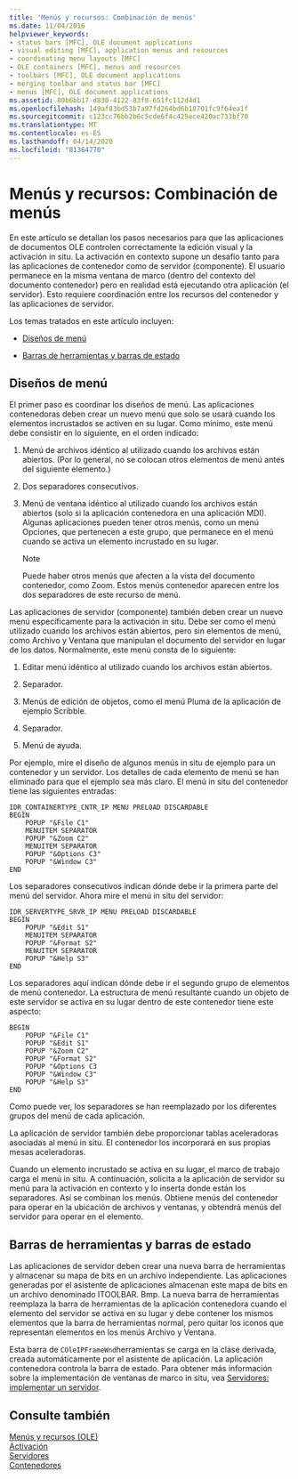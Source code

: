 ```yaml
---
title: 'Menús y recursos: Combinación de menús'
ms.date: 11/04/2016
helpviewer_keywords:
- status bars [MFC], OLE document applications
- visual editing [MFC], application menus and resources
- coordinating menu layouts [MFC]
- OLE containers [MFC], menus and resources
- toolbars [MFC], OLE document applications
- merging toolbar and status bar [MFC]
- menus [MFC], OLE document applications
ms.assetid: 80b6bb17-d830-4122-83f0-651fc112d4d1
ms.openlocfilehash: 149af83bd53b7a97fd264bd6b18701fc9f64ea1f
ms.sourcegitcommit: c123cc76bb2b6c5cde6f4c425ece420ac733bf70
ms.translationtype: MT
ms.contentlocale: es-ES
ms.lasthandoff: 04/14/2020
ms.locfileid: "81364770"
---
```

# <a name="menus-and-resources-menu-merging"></a>Menús y recursos: Combinación de menús

En este artículo se detallan los pasos necesarios para que las aplicaciones de documentos OLE controlen correctamente la edición visual y la activación in situ. La activación en contexto supone un desafío tanto para las aplicaciones de contenedor como de servidor (componente). El usuario permanece en la misma ventana de marco (dentro del contexto del documento contenedor) pero en realidad está ejecutando otra aplicación (el servidor). Esto requiere coordinación entre los recursos del contenedor y las aplicaciones de servidor.

Los temas tratados en este artículo incluyen:

- [Diseños de menú](#_core_menu_layouts)

- [Barras de herramientas y barras de estado](#_core_toolbars_and_status_bars)

## <a name="menu-layouts"></a><a name="_core_menu_layouts"></a>Diseños de menú

El primer paso es coordinar los diseños de menú. Las aplicaciones contenedoras deben crear un nuevo menú que solo se usará cuando los elementos incrustados se activen en su lugar. Como mínimo, este menú debe consistir en lo siguiente, en el orden indicado:

1. Menú de archivos idéntico al utilizado cuando los archivos están abiertos. (Por lo general, no se colocan otros elementos de menú antes del siguiente elemento.)

1. Dos separadores consecutivos.

1. Menú de ventana idéntico al utilizado cuando los archivos están abiertos (solo si la aplicación contenedora en una aplicación MDI). Algunas aplicaciones pueden tener otros menús, como un menú Opciones, que pertenecen a este grupo, que permanece en el menú cuando se activa un elemento incrustado en su lugar.

    > [!NOTE]
    >  Puede haber otros menús que afecten a la vista del documento contenedor, como Zoom. Estos menús contenedor aparecen entre los dos separadores de este recurso de menú.

Las aplicaciones de servidor (componente) también deben crear un nuevo menú específicamente para la activación in situ. Debe ser como el menú utilizado cuando los archivos están abiertos, pero sin elementos de menú, como Archivo y Ventana que manipulan el documento del servidor en lugar de los datos. Normalmente, este menú consta de lo siguiente:

1. Editar menú idéntico al utilizado cuando los archivos están abiertos.

1. Separador.

1. Menús de edición de objetos, como el menú Pluma de la aplicación de ejemplo Scribble.

1. Separador.

1. Menú de ayuda.

Por ejemplo, mire el diseño de algunos menús in situ de ejemplo para un contenedor y un servidor. Los detalles de cada elemento de menú se han eliminado para que el ejemplo sea más claro. El menú in situ del contenedor tiene las siguientes entradas:

```
IDR_CONTAINERTYPE_CNTR_IP MENU PRELOAD DISCARDABLE
BEGIN
    POPUP "&File C1"
    MENUITEM SEPARATOR
    POPUP "&Zoom C2"
    MENUITEM SEPARATOR
    POPUP "&Options C3"
    POPUP "&Window C3"
END
```

Los separadores consecutivos indican dónde debe ir la primera parte del menú del servidor. Ahora mire el menú in situ del servidor:

```
IDR_SERVERTYPE_SRVR_IP MENU PRELOAD DISCARDABLE
BEGIN
    POPUP "&Edit S1"
    MENUITEM SEPARATOR
    POPUP "&Format S2"
    MENUITEM SEPARATOR
    POPUP "&Help S3"
END
```

Los separadores aquí indican dónde debe ir el segundo grupo de elementos de menú contenedor. La estructura de menú resultante cuando un objeto de este servidor se activa en su lugar dentro de este contenedor tiene este aspecto:

```
BEGIN
    POPUP "&File C1"
    POPUP "&Edit S1"
    POPUP "&Zoom C2"
    POPUP "&Format S2"
    POPUP "&Options C3
    POPUP "&Window C3"
    POPUP "&Help S3"
END
```

Como puede ver, los separadores se han reemplazado por los diferentes grupos del menú de cada aplicación.

La aplicación de servidor también debe proporcionar tablas aceleradoras asociadas al menú in situ. El contenedor los incorporará en sus propias mesas aceleradoras.

Cuando un elemento incrustado se activa en su lugar, el marco de trabajo carga el menú in situ. A continuación, solicita a la aplicación de servidor su menú para la activación en contexto y lo inserta donde están los separadores. Así se combinan los menús. Obtiene menús del contenedor para operar en la ubicación de archivos y ventanas, y obtendrá menús del servidor para operar en el elemento.

## <a name="toolbars-and-status-bars"></a><a name="_core_toolbars_and_status_bars"></a>Barras de herramientas y barras de estado

Las aplicaciones de servidor deben crear una nueva barra de herramientas y almacenar su mapa de bits en un archivo independiente. Las aplicaciones generadas por el asistente de aplicaciones almacenan este mapa de bits en un archivo denominado ITOOLBAR. Bmp. La nueva barra de herramientas reemplaza la barra de herramientas de la aplicación contenedora cuando el elemento del servidor se activa en su lugar y debe contener los mismos elementos que la barra de herramientas normal, pero quitar los iconos que representan elementos en los menús Archivo y Ventana.

Esta barra de `COleIPFrameWnd`herramientas se carga en la clase derivada, creada automáticamente por el asistente de aplicación. La aplicación contenedora controla la barra de estado. Para obtener más información sobre la implementación de ventanas de marco in situ, vea [Servidores: implementar un servidor](../mfc/servers-implementing-a-server.md).

## <a name="see-also"></a>Consulte también

[Menús y recursos (OLE)](../mfc/menus-and-resources-ole.md)<br/>
[Activación](../mfc/activation-cpp.md)<br/>
[Servidores](../mfc/servers.md)<br/>
[Contenedores](../mfc/containers.md)
